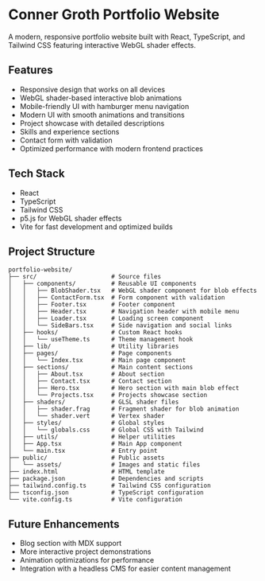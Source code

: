 # Conner Groth Portfolio Website

A modern, responsive portfolio website built with React, TypeScript, and Tailwind CSS featuring interactive WebGL shader effects.

## Features

- Responsive design that works on all devices
- WebGL shader-based interactive blob animations
- Mobile-friendly UI with hamburger menu navigation
- Modern UI with smooth animations and transitions
- Project showcase with detailed descriptions
- Skills and experience sections
- Contact form with validation
- Optimized performance with modern frontend practices

## Tech Stack

- React
- TypeScript
- Tailwind CSS
- p5.js for WebGL shader effects
- Vite for fast development and optimized builds

## Project Structure

```
portfolio-website/
├── src/                     # Source files
│   ├── components/          # Reusable UI components
│   │   ├── BlobShader.tsx   # WebGL shader component for blob effects
│   │   ├── ContactForm.tsx  # Form component with validation
│   │   ├── Footer.tsx       # Footer component
│   │   ├── Header.tsx       # Navigation header with mobile menu
│   │   ├── Loader.tsx       # Loading screen component
│   │   └── SideBars.tsx     # Side navigation and social links
│   ├── hooks/               # Custom React hooks
│   │   └── useTheme.ts      # Theme management hook
│   ├── lib/                 # Utility libraries
│   ├── pages/               # Page components
│   │   └── Index.tsx        # Main page component
│   ├── sections/            # Main content sections
│   │   ├── About.tsx        # About section
│   │   ├── Contact.tsx      # Contact section
│   │   ├── Hero.tsx         # Hero section with main blob effect
│   │   └── Projects.tsx     # Projects showcase section
│   ├── shaders/             # GLSL shader files
│   │   ├── shader.frag      # Fragment shader for blob animation
│   │   └── shader.vert      # Vertex shader
│   ├── styles/              # Global styles
│   │   └── globals.css      # Global CSS with Tailwind
│   ├── utils/               # Helper utilities
│   ├── App.tsx              # Main App component
│   └── main.tsx             # Entry point
├── public/                  # Public assets
│   └── assets/              # Images and static files
├── index.html               # HTML template
├── package.json             # Dependencies and scripts
├── tailwind.config.ts       # Tailwind CSS configuration
├── tsconfig.json            # TypeScript configuration
└── vite.config.ts           # Vite configuration
```

## Future Enhancements

- Blog section with MDX support
- More interactive project demonstrations
- Animation optimizations for performance
- Integration with a headless CMS for easier content management
